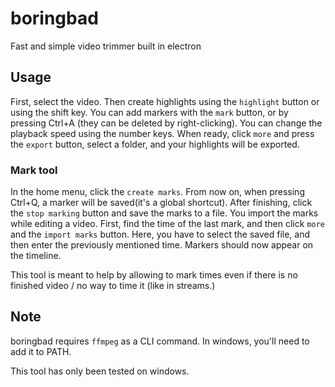 # boringbad

Fast and simple video trimmer built in electron

## Usage

First, select the video. Then create highlights using the `highlight` button or using the shift key. You can add markers with the `mark` button, or by pressing Ctrl+A (they can be deleted by right-clicking). You can change the playback speed using the number keys. When ready, click `more` and press the `export` button, select a folder, and your highlights will be exported.

### Mark tool

In the home menu, click the `create marks`. From now on, when pressing Ctrl+Q, a marker will be saved(it's a global shortcut). After finishing, click the `stop marking` button and save the marks to a file. You import the marks while editing a video. First, find the time of the last mark, and then click `more` and the `import marks` button. Here, you have to select the saved file, and then enter the previously mentioned time. Markers should now appear on the timeline.

This tool is meant to help by allowing to mark times even if there is no finished video / no way to time it (like in streams.)

## Note

boringbad requires `ffmpeg` as a CLI command. In windows, you'll need to add it to PATH.

This tool has only been tested on windows.